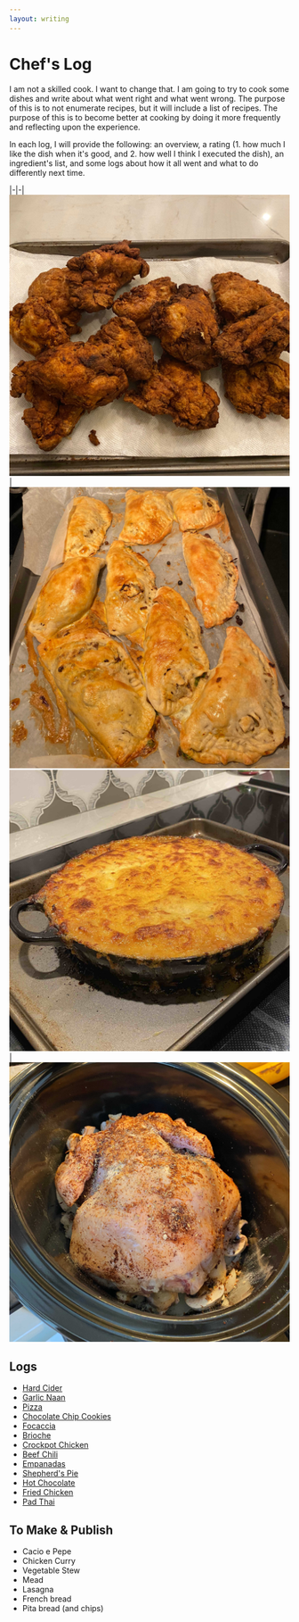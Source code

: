 ```yaml
---
layout: writing
---
```


# Chef's Log
I am not a skilled cook. I want to change that. I am going to try to cook some dishes and write about what went right and what went wrong. The purpose of this is to not enumerate recipes, but it will include a list of recipes. The purpose of this is to become better at cooking by doing it more frequently and reflecting upon the experience.

In each log, I will provide the following: an overview, a rating (1. how much I like the dish when it's good, and 2. how well I think I executed the dish), an ingredient's list, and some logs about how it all went and what to do differently next time.

|-|-|
![](/assets/fried_chicken/fried_chicken_served.jpg)|![](/assets/empanada/empanada_cooked_on_sheet.jpg)
![](/assets/shepherds_pie/sp_baked.jpg)|![](/assets/crockpot_chicken/crockpot_chicken_breasts_down.jpg)

## Logs
- [Hard Cider](./chefs_log/hard_cider.html)
- [Garlic Naan](./chefs_log/garlic_naan.html)
- [Pizza](./chefs_log/pizza.html)
- [Chocolate Chip Cookies](./chefs_log/chocolate_chip_cookies.html)
- [Focaccia](./chefs_log/focaccia.html)
- [Brioche](./chefs_log/brioche.html)
- [Crockpot Chicken](./chefs_log/crockpot_chicken.html)
- [Beef Chili](./chefs_log/beef_chili.html)
- [Empanadas](./chefs_log/empanadas.html)
- [Shepherd's Pie](./chefs_log/shepherds_pie.html)
- [Hot Chocolate](./chefs_log/hot_chocolate.html)
- [Fried Chicken](./chefs_log/fried_chicken.html)
- [Pad Thai](./chefs_log/pad_thai.html)

## To Make & Publish
- Cacio e Pepe
- Chicken Curry
- Vegetable Stew
- Mead
- Lasagna
- French bread
- Pita bread (and chips)